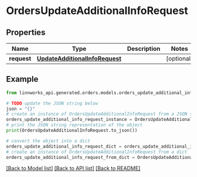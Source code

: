 # OrdersUpdateAdditionalInfoRequest


## Properties

Name | Type | Description | Notes
------------ | ------------- | ------------- | -------------
**request** | [**UpdateAdditionalInfoRequest**](UpdateAdditionalInfoRequest.md) |  | [optional] 

## Example

```python
from linnworks_api.generated.orders.models.orders_update_additional_info_request import OrdersUpdateAdditionalInfoRequest

# TODO update the JSON string below
json = "{}"
# create an instance of OrdersUpdateAdditionalInfoRequest from a JSON string
orders_update_additional_info_request_instance = OrdersUpdateAdditionalInfoRequest.from_json(json)
# print the JSON string representation of the object
print(OrdersUpdateAdditionalInfoRequest.to_json())

# convert the object into a dict
orders_update_additional_info_request_dict = orders_update_additional_info_request_instance.to_dict()
# create an instance of OrdersUpdateAdditionalInfoRequest from a dict
orders_update_additional_info_request_from_dict = OrdersUpdateAdditionalInfoRequest.from_dict(orders_update_additional_info_request_dict)
```
[[Back to Model list]](../README.md#documentation-for-models) [[Back to API list]](../README.md#documentation-for-api-endpoints) [[Back to README]](../README.md)


